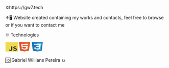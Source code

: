 ✡️https://gw7.tech


⚜️🖥️ Website created containing my works and contacts, feel free to browse or if you want to contact me

♾️ Technologies 

  <img align="left" alt="Biel-Javascript" height="30" width="40" src="https://raw.githubusercontent.com/devicons/devicon/master/icons/javascript/javascript-original.svg">
  <img align="left" alt="Biel-HTML5" height="30" width="40" src="https://raw.githubusercontent.com/devicons/devicon/master/icons/html5/html5-original.svg">
  <img align="left" alt="Biel-CSS3" height="30" width="40" src="https://raw.githubusercontent.com/devicons/devicon/master/icons/css3/css3-original.svg">
  
  <br>
  <br>
  
🆔 Gabriel Willians Pereira ♎ 
